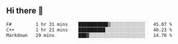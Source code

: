 ## Hi there 👋

 <!--START_SECTION:waka-->

```txt
F#         1 hr 31 mins    ███████████▒░░░░░░░░░░░░░   45.07 %
C++        1 hr 21 mins    ██████████░░░░░░░░░░░░░░░   40.23 %
Markdown   29 mins         ███▓░░░░░░░░░░░░░░░░░░░░░   14.70 %
```

<!--END_SECTION:waka-->

<!--
**ValentinRapp/ValentinRapp** is a ✨ _special_ ✨ repository because its `README.md` (this file) appears on your GitHub profile.

Here are some ideas to get you started:

- 🔭 I’m currently working on ...
- 🌱 I’m currently learning ...
- 👯 I’m looking to collaborate on ...
- 🤔 I’m looking for help with ...
- 💬 Ask me about ...
- 📫 How to reach me: ...
- 😄 Pronouns: ...
- ⚡ Fun fact: ...
-->
